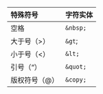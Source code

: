 

| 特殊符号      | 字符实体 |
| :------------ | -------- |
| 空格          | `&nbsp;` |
| 大于号（>）   | `&gt`;   |
| 小于号（<）   | `&lt;`   |
| 引号（“）     | `&quot;` |
| 版权符号（@） | `&copy;` |

